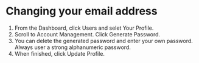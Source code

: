 # Changing your email address

1. From the Dashboard, click Users and selet Your Profile.
2. Scroll to Account Management. Click Generate Password.
3. You can delete the generated password and enter your own password. Always user a strong alphanumeric password.
4. When finished, click Update Profile.


